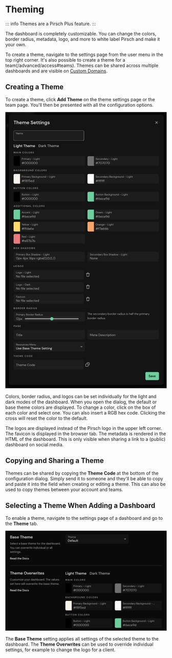 # Theming

::: info
Themes are a Pirsch Plus feature.
:::

The dashboard is completely customizable. You can change the colors, border radius, metadata, logo, and more to white label Pirsch and make it your own.

To create a theme, navigate to the settings page from the user menu in the top right corner. It's also possible to create a theme for a team(/advanced/access#teams). Themes can be shared across multiple dashboards and are visible on [Custom Domains](/advanced/custom-domains).

## Creating a Theme

To create a theme, click **Add Theme** on the theme settings page or the team page. You'll then be presented with all the configuration options.

![Theme Settings](../static/advanced/theme-settings.png)

Colors, border radius, and logos can be set individually for the light and dark modes of the dashboard. When you open the dialog, the default or base theme colors are displayed. To change a color, click on the box of each color and select one. You can also insert a RGB hex code. Clicking the cross will reset the color to the default.

The logos are displayed instead of the Pirsch logo in the upper left corner. The favicon is displayed in the browser tab. The metadata is rendered in the HTML of the dashboard. This is only visible when sharing a link to a (public) dashboard on social media.

## Copying and Sharing a Theme

Themes can be shared by copying the **Theme Code** at the bottom of the configuration dialog. Simply send it to someone and they'll be able to copy and paste it into the field when creating or editing a theme. This can also be used to copy themes between your account and teams.

## Selecting a Theme When Adding a Dashboard

To enable a theme, navigate to the settings page of a dashboard and go to the **Theme** tab.

![Dashboard Settings](../static/advanced/dashboard-theme.png)

The **Base Theme** setting applies all settings of the selected theme to the dashboard. The **Theme Overwrites** can be used to override individual settings, for example to change the logo for a client.
